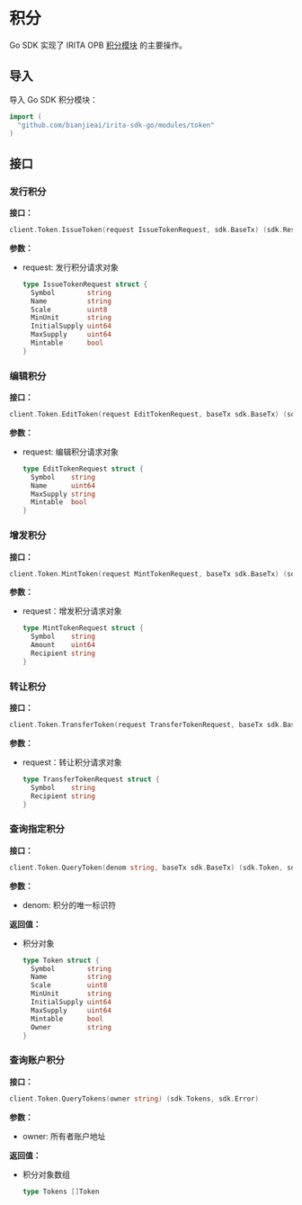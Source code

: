 <!--
order: 1
-->

# 积分

Go SDK 实现了 IRITA OPB [积分模块](../../../core_modules/token.md) 的主要操作。

## 导入

导入 Go SDK 积分模块：

```go
import (
  "github.com/bianjieai/irita-sdk-go/modules/token"
)
```

## 接口

### 发行积分

**接口：**

```go
client.Token.IssueToken(request IssueTokenRequest, sdk.BaseTx) (sdk.ResultTx, sdk.Error)
```

**参数：**

- request: 发行积分请求对象

  ```go
  type IssueTokenRequest struct {
    Symbol        string
    Name          string
    Scale         uint8
    MinUnit       string
    InitialSupply uint64
    MaxSupply     uint64
    Mintable      bool
  }
  ```

### 编辑积分

**接口：**

```go
client.Token.EditToken(request EditTokenRequest, baseTx sdk.BaseTx) (sdk.ResultTx, sdk.Error)
```

**参数：**

- request: 编辑积分请求对象

  ```go
  type EditTokenRequest struct {
    Symbol    string
    Name      uint64
    MaxSupply string
    Mintable  bool
  }
  ```

### 增发积分

**接口：**

```go
client.Token.MintToken(request MintTokenRequest, baseTx sdk.BaseTx) (sdk.ResultTx, sdk.Error)
```

**参数：**

- request：增发积分请求对象

  ```go
  type MintTokenRequest struct {
    Symbol    string
    Amount    uint64
    Recipient string
  }
  ```

### 转让积分

**接口：**

```go
client.Token.TransferToken(request TransferTokenRequest, baseTx sdk.BaseTx) (sdk.ResultTx, sdk.Error)
```

**参数：**

- request：转让积分请求对象

  ```go
  type TransferTokenRequest struct {
    Symbol    string
    Recipient string
  }
  ```

### 查询指定积分

**接口：**

```go
client.Token.QueryToken(denom string, baseTx sdk.BaseTx) (sdk.Token, sdk.Error)
```

**参数：**

- denom: 积分的唯一标识符

**返回值：**

- 积分对象

  ```go
  type Token struct {
    Symbol        string
    Name          string
    Scale         uint8
    MinUnit       string
    InitialSupply uint64
    MaxSupply     uint64
    Mintable      bool
    Owner         string
  }
  ```

### 查询账户积分

**接口：**

```go
client.Token.QueryTokens(owner string) (sdk.Tokens, sdk.Error)
```

**参数：**

- owner: 所有者账户地址

**返回值：**

- 积分对象数组
  
  ```go
  type Tokens []Token
  ```
